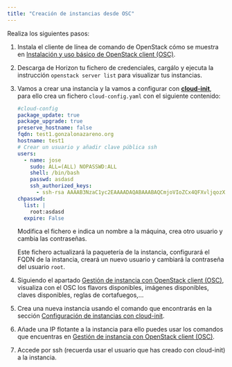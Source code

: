 ```yaml
---
title: "Creación de instancias desde OSC"
---
```


Realiza los siguientes pasos:

1. Instala el cliente de línea de comando de OpenStack cómo se muestra en [Instalación y uso básico de OpenStack client (OSC)](https://github.com/josedom24/curso_openstack_ies/blob/main/modulo1/osc.md).
2. Descarga de Horizon tu fichero de credenciales, cargálo y ejecuta la instrucción `openstack server list` para visualizar tus instancias.
3. Vamos a crear una instancia y la vamos a configurar con [**cloud-init**](https://github.com/josedom24/curso_openstack_ies/blob/main/modulo3/cloudinit.md), para ello crea un fichero `cloud-config.yaml` con el siguiente contenido:

	```yaml
	#cloud-config
	package_update: true
	package_upgrade: true
	preserve_hostname: false
	fqdn: test1.gonzalonazareno.org
	hostname: test1
	# Crear un usuario y añadir clave pública ssh
	users:
	  - name: jose
	    sudo: ALL=(ALL) NOPASSWD:ALL
	    shell: /bin/bash
	    passwd: asdasd
	    ssh_authorized_keys:
	      - ssh-rsa AAAAB3NzaC1yc2EAAAADAQABAAABAQCmjoVIoZCx4QFXvljqozXGqxxlSvO7V2aizqyPgMfGqnyl0J9YXo6zrcWYwyWMnMdRdwYZgHqfiiFCUn2QDm6ZuzC4Lcx0K3ZwO2lgL4XaATykVLneHR1ib6RNroFcClN69cxWsdwQW6dpjpiBDXf8m6/qxVP3EHwUTsP8XaOV7WkcCAqfYAMvpWLISqYme6e+6ZGJUIPkDTxavu5JTagDLwY+py1WB53eoDWsG99gmvyit2O1Eo+jRWN+mgRHIxJTrFtLS6o4iWeshPZ6LvCZ/Pum12Oj4B4bjGSHzrKjHZgTwhVJ/LDq3v71/PP4zaI3gVB9ZalemSxqomgbTlnT
	chpasswd:
	  list: |
	    root:asdasd
	  expire: False
	 ```

	 Modifica el fichero e indica un nombre a la máquina, crea otro usuario y cambia las contraseñas. 

	 Este fichero actualizará la paquetería de la instancia, configurará el FQDN de la instancia, creará un nuevo usuario y cambiará la contraseña del usuario `root`.

4. Siguiendo el apartado [Gestión de instancia con OpenStack client (OSC)](https://github.com/josedom24/curso_openstack_ies/blob/main/modulo3/osc_nova.md), visualiza con el OSC los flavors disponibles, imágenes disponibles, claves disponibles, reglas de cortafuegos,...
5. Crea una nueva instancia usando el comando que encontrarás en la sección [Configuración de instancias con cloud-init](https://github.com/josedom24/curso_openstack_ies/blob/main/modulo1/osc.md).
6. Añade una IP flotante a la instancia para ello puedes usar los comandos que encuentras en [Gestión de instancia con OpenStack client (OSC)](https://github.com/josedom24/curso_openstack_ies/blob/main/modulo3/osc_nova.md).
7. Accede por ssh (recuerda usar el usuario que has creado con cloud-init) a la instancia.

